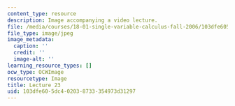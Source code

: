 ```yaml
---
content_type: resource
description: Image accompanying a video lecture.
file: /media/courses/18-01-single-variable-calculus-fall-2006/103dfe605dc402038733354973d31297_lec23.jpg
file_type: image/jpeg
image_metadata:
  caption: ''
  credit: ''
  image-alt: ''
learning_resource_types: []
ocw_type: OCWImage
resourcetype: Image
title: Lecture 23
uid: 103dfe60-5dc4-0203-8733-354973d31297
---
```

